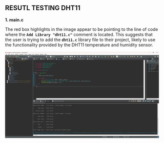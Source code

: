 ## RESUTL TESTING DHT11 

**1. main.c**

The red box highlights in the image appear to be pointing to the line of code where the **`Add Library "dht11.c"`** comment is located. This suggests that the user is trying to add the **`dht11.c`** library file to their project, likely to use the functionality provided by the DHT11 temperature and humidity sensor.

![1](result/1.png)



